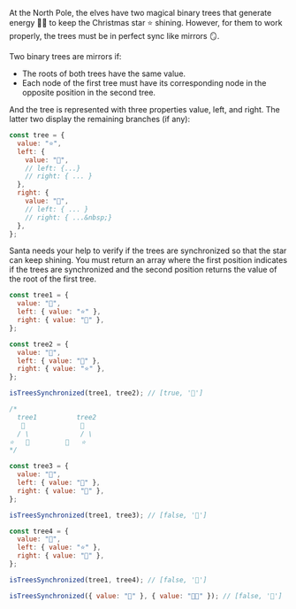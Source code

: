 At the North Pole, the elves have two magical binary trees that generate energy 🌲🌲 to keep the Christmas star ⭐️ shining. However, for them to work properly, the trees must be in perfect sync like mirrors 🪞.

Two binary trees are mirrors if:

- The roots of both trees have the same value.
- Each node of the first tree must have its corresponding node in the opposite position in the second tree.

And the tree is represented with three properties value, left, and right. The latter two display the remaining branches (if any):

```js
const tree = {
  value: "⭐️",
  left: {
    value: "🎅",
    // left: {...}
    // right: { ... }
  },
  right: {
    value: "🎁",
    // left: { ... }
    // right: { ...&nbsp;}
  },
};
```

Santa needs your help to verify if the trees are synchronized so that the star can keep shining. You must return an array where the first position indicates if the trees are synchronized and the second position returns the value of the root of the first tree.

```js
const tree1 = {
  value: "🎄",
  left: { value: "⭐" },
  right: { value: "🎅" },
};

const tree2 = {
  value: "🎄",
  left: { value: "🎅" },
  right: { value: "⭐" },
};

isTreesSynchronized(tree1, tree2); // [true, '🎄']

/*
  tree1          tree2
   🎄              🎄
  / \             / \
⭐   🎅         🎅   ⭐
*/

const tree3 = {
  value: "🎄",
  left: { value: "🎅" },
  right: { value: "🎁" },
};

isTreesSynchronized(tree1, tree3); // [false, '🎄']

const tree4 = {
  value: "🎄",
  left: { value: "⭐" },
  right: { value: "🎅" },
};

isTreesSynchronized(tree1, tree4); // [false, '🎄']

isTreesSynchronized({ value: "🎅" }, { value: "🧑‍🎄" }); // [false, '🎅']
```
